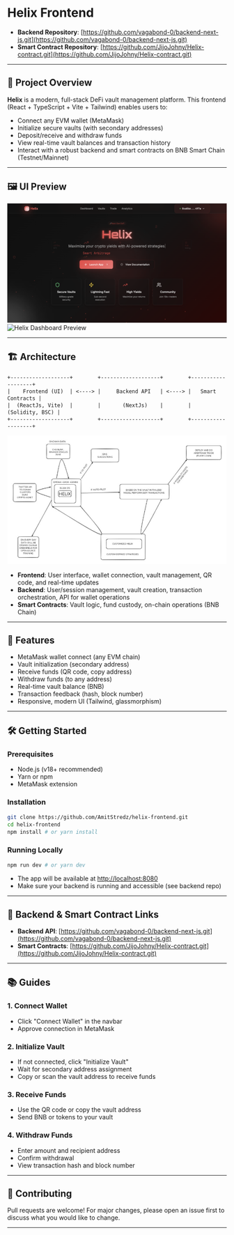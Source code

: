 # Helix Frontend

- **Backend Repository**: [https://github.com/vagabond-0/backend-next-js.git](https://github.com/vagabond-0/backend-next-js.git)
- **Smart Contract Repository**: [https://github.com/JijoJohny/Helix-contract.git](https://github.com/JijoJohny/Helix-contract.git)
---

## 🚀 Project Overview

**Helix** is a modern, full-stack DeFi vault management platform. This frontend (React + TypeScript + Vite + Tailwind) enables users to:
- Connect any EVM wallet (MetaMask)
- Initialize secure vaults (with secondary addresses)
- Deposit/receive and withdraw funds
- View real-time vault balances and transaction history
- Interact with a robust backend and smart contracts on BNB Smart Chain (Testnet/Mainnet)

---

## 🖼️ UI Preview

![Helix UI Preview](./public/helix_UI.png)
![Helix Dashboard Preview](./public/helix_architecture.png)

---

## 🏗️ Architecture

```
+-------------------+        +-------------------+        +-------------------+
|    Frontend (UI)  | <----> |     Backend API   | <----> |   Smart Contracts |
|  (ReactJs, Vite)  |        |       (NextJs)    |        |   (Solidity, BSC) |
+-------------------+        +-------------------+        +-------------------+
```

![Helix Architecture](./public/helix_architecture.jpg)

- **Frontend**: User interface, wallet connection, vault management, QR code, and real-time updates
- **Backend**: User/session management, vault creation, transaction orchestration, API for wallet operations
- **Smart Contracts**: Vault logic, fund custody, on-chain operations (BNB Chain)

---

## 📝 Features
- MetaMask wallet connect (any EVM chain)
- Vault initialization (secondary address)
- Receive funds (QR code, copy address)
- Withdraw funds (to any address)
- Real-time vault balance (BNB)
- Transaction feedback (hash, block number)
- Responsive, modern UI (Tailwind, glassmorphism)

---

## 🛠️ Getting Started

### Prerequisites
- Node.js (v18+ recommended)
- Yarn or npm
- MetaMask extension

### Installation
```bash
git clone https://github.com/AmitStredz/helix-frontend.git
cd helix-frontend
npm install # or yarn install
```

### Running Locally
```bash
npm run dev # or yarn dev
```

- The app will be available at [http://localhost:8080](http://localhost:8080)
- Make sure your backend is running and accessible (see backend repo)

---

## 🔗 Backend & Smart Contract Links
- **Backend API**: [https://github.com/vagabond-0/backend-next-js.git](https://github.com/vagabond-0/backend-next-js.git)
- **Smart Contracts**: [https://github.com/JijoJohny/Helix-contract.git](https://github.com/JijoJohny/Helix-contract.git)

---

## 📚 Guides

### 1. Connect Wallet
- Click "Connect Wallet" in the navbar
- Approve connection in MetaMask

### 2. Initialize Vault
- If not connected, click "Initialize Vault"
- Wait for secondary address assignment
- Copy or scan the vault address to receive funds

### 3. Receive Funds
- Use the QR code or copy the vault address
- Send BNB or tokens to your vault

### 4. Withdraw Funds
- Enter amount and recipient address
- Confirm withdrawal
- View transaction hash and block number

---

## 🤝 Contributing
Pull requests are welcome! For major changes, please open an issue first to discuss what you would like to change.

---
